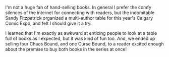 I'm not a huge fan of hand-selling books. In general I prefer the comfy silences of the internet for connecting with readers, but the indomitable Sandy Fitzpatrick organized a multi-author table for this year's Calgary Comic Expo, and felt I should give it a try.

I learned that I'm exactly as awkward at enticing people to look at a table full of books as I expected, but it was kind of fun too. And, we ended up selling four Chaos Bound, and one Curse Bound, to a reader excited enough about the premise to buy both books in the series at once!